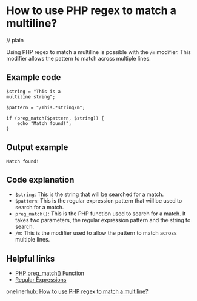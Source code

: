 # How to use PHP regex to match a multiline?
// plain

Using PHP regex to match a multiline is possible with the `/m` modifier. This modifier allows the pattern to match across multiple lines.

## Example code

```
$string = "This is a
multiline string";

$pattern = "/This.*string/m";

if (preg_match($pattern, $string)) {
    echo "Match found!";
}
```

## Output example

```
Match found!
```

## Code explanation

- `$string`: This is the string that will be searched for a match.
- `$pattern`: This is the regular expression pattern that will be used to search for a match.
- `preg_match()`: This is the PHP function used to search for a match. It takes two parameters, the regular expression pattern and the string to search.
- `/m`: This is the modifier used to allow the pattern to match across multiple lines.

## Helpful links
- [PHP preg_match() Function](https://www.w3schools.com/php/func_preg_match.asp)
- [Regular Expressions](https://www.regular-expressions.info/)

onelinerhub: [How to use PHP regex to match a multiline?](https://onelinerhub.com/php-regex/how-to-use-php-regex-to-match-a-multiline)